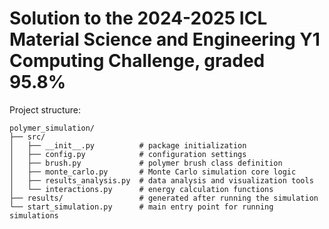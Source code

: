 # Solution to the 2024-2025 ICL Material Science and Engineering Y1 Computing Challenge, graded 95.8%
Project structure:
```
polymer_simulation/
├── src/
│   ├── __init__.py          # package initialization
│   ├── config.py            # configuration settings
│   ├── brush.py             # polymer brush class definition
│   ├── monte_carlo.py       # Monte Carlo simulation core logic
│   ├── results_analysis.py  # data analysis and visualization tools
│   └── interactions.py      # energy calculation functions
├── results/                 # generated after running the simulation
└── start_simulation.py      # main entry point for running simulations
```
